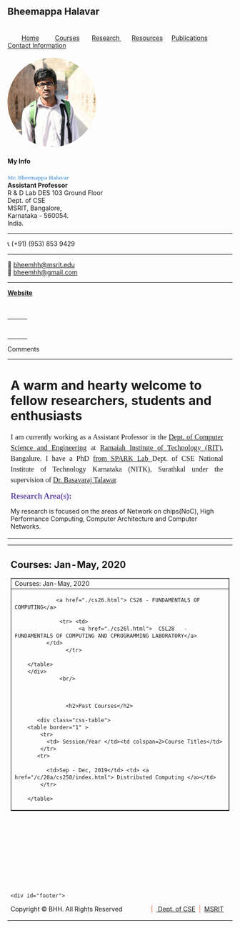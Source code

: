<!DOCTYPE html PUBLIC "-//W3C//DTD XHTML 1.0 Transitional//EN" "http://www.w3.org/TR/xhtml1/DTD/xhtml1-transitional.dtd">
<html xmlns="http://www.w3.org/1999/xhtml">
<head>
<title>SPARK LAB</title>
<meta http-equiv="Content-Type" content="text/html; charset=utf-8" />
<link rel="stylesheet" type="text/css" href="css/style.css"/>
</head>
<body>
<div id="container">

 <div id="header"><h2> <b><font color=#dc143c size=6px></font></b><b><font color=#dc143c size=6px ></font></b>Bheemappa Halavar</font></h2> <br>
</a>
</div>
  <div id="menu">  &nbsp; &nbsp;  &nbsp; &nbsp;   <a href="https://bhhmsrit.github.io/foc">  Home</a> &nbsp; &nbsp;  &nbsp; &nbsp; <a href="Courses.html">Courses</a> &nbsp; &nbsp;  &nbsp; <a href="alumni.html">    Research
</a> &nbsp; &nbsp;   &nbsp; <a href="research.html">Resources</a> &nbsp; &nbsp; <a href="publication.html">Publications</a> &nbsp; &nbsp;  &nbsp;  <a href="lab.html">Contact Information</a>  </div>

  <div id="sidebar">
    <div xmlns="http://www.w3.org/1999/xhtml" id="COMP_6032216321055268" class="sites-embed" role="complementary"><h4 class="sites-embed-title"></h4>
    <div class="sites-embed-content sites-embed-content-sidebar-textbox">
      <div dir="ltr">
        <div style="border-radius: 50%"><a href="unnamed.jpg" imageanchor="1"><img style="border-radius: 50%" border="0" height="200" src="unnamed.jpg" /></a>
        </div>
      </div>
    </div>
<div xmlns="http://www.w3.org/1999/xhtml" id="COMP_8865835432912198" class="sites-embed" role="complementary"><h4 class="sites-embed-title">My Info</h4><div class="sites-embed-content sites-embed-content-sidebar-textbox"><div dir="ltr"><div><span style="font-family:georgia,serif"><span style="color:rgb(111,168,220)"><font size="2"><b>Mr. Bheemappa Halavar</b></font></span></span></div>
<div><b>Assistant Professor</b></div>
<div></div>
<div>
	R & D Lab DES 103
	Ground Floor 
</div>
<div>Dept. of CSE </div>
<div>MSRIT, Bangalore, <br /></div><div>Karnataka - 560054.</div>
<div>India.</div>
<div><hr /></div>
<div>&#x1f4de;  (+91) (953) 853 9429</div><div><hr /></div>
<div>
</div>
<div>&#x1f4e7; <a href="mailto:bheemhh@msrit.edu">bheemhh@msrit.edu</a></div>
<div>&#x1f4e7; <a href="mailto:bheemhh@gmail.com">bheemhh@gmail.com</a></div>
<div><hr />
</div>
<div><a href="https://bhhmsrit.github.io/bhh" rel="nofollow"><b>Website</b></a><br />
</div></div></div></div>
<div xmlns="http://www.w3.org/1999/xhtml" id="COMP_013710544702372207" class="sites-embed" role="complementary"><h4 class="sites-embed-title"></h4><div class="sites-embed-content sites-embed-content-sidebar-textbox"><div dir="ltr">
 
<br /></div></div></div>
<div xmlns="http://www.w3.org/1999/xhtml" id="COMP_584247004907904" class="sites-sidebar-plusone-wrapper"><div class="g-plusone" data-count="true" data-size="standard" data-source="google:sites"></div></div>
</td>
<td id="sites-canvas-wrapper">
<div id="sites-canvas" role="main">
<div id="goog-ws-editor-toolbar-container"> </div>
<div xmlns="http://www.w3.org/1999/xhtml" id="title-crumbs" style="">
</div>

<div id="sites-canvas-main" class="sites-canvas-main">
<div id="sites-canvas-main-content">
<table xmlns="http://www.w3.org/1999/xhtml" cellspacing="0" class="sites-layout-name-one-column sites-layout-hbox"><tbody><tr><td class="sites-layout-tile sites-tile-name-content-1"><div dir="ltr"><div style="display:inline;float:left;margin:5px 10px 0px 0px">
</div>
<div style="display:inline;margin:5px 10px 0px 0px;float:left">
<div style="display:block;text-align:left">
<div style="display:block;text-align:left"></div>
</div>
</div>
<div style="text-align:left;display:inline;margin:5px 0px 0px 10px;float:left"></div>
<div><font color="#38761d" face="georgia, serif"><b><font size="3"><font size="4"><span style="color:rgb(246,178,107)"><br />
</span></font></font></b></font></div>
<div><br />
</div>

</div></span></a></b></div></div></td></tr></tbody></table>
</div> 
</div> 
<div id="sites-canvas-bottom-panel">
<div xmlns="http://www.w3.org/1999/xhtml" id="COMP_page-subpages"> </div>
<div id="sites-attachments-container">
</div>
<a xmlns="http://www.w3.org/1999/xhtml" name="page-comments"></a>
<div xmlns="http://www.w3.org/1999/xhtml" id="COMP_page-comments"><div class="sites-comment-docos-wrapper"><div class="sites-comment-docos"><div class="sites-comment-docos-background"></div><div class="sites-comment-docos-header"><div class="sites-comment-docos-header-title">Comments</div></div><div id="sites-comment-docos-pane" class="sites-comment-docos-pane"></div></div></div></div>
</div>
</div> 
</td> 
</tr>
</table> 
</div> 
</div> 

<div id="sites-chrome-adminfooter-container">
<div id="gp">
<table >
<tr>
<td>
<p align="top"><h1> A warm and hearty welcome to fellow researchers, students and enthusiasts</h1> </p>
<p align="justify">  <span style="line-height:1.5"><font face="georgia, serif" size="3">I am currently working as a Assistant Professor in the <a href="http://www.msrit.edu/department/faculty.html?dept=cse.html#start" > Dept. of  Computer Science and Engineering</a> at <a href="http://www.msrit.edu/department/faculty.html?dept=cse.html#start" >Ramaiah Institute of Technology (RIT)</a>, Bangalure. I have a PhD  <a href="https://cse.nitk.ac.in/researchscholars/bheemappa-h-halavar"> <a href="https://spark.nitk.ac.in/"> from SPARK Lab <a> Dept. of CSE National Institute of Technology Karnataka (NITK), Surathkal under the supervision of <font color="#6fa8dc"><a href="https://bt.nitk.ac.in/index.html" rel="nofollow">Dr. Basavaraj Talawar</a>. </font><span> </span></font></font></span>
<div><font face="georgia, serif"><b><span style="background-color:rgb(255,255,255)"><font color="#674ea7" size="4">Research Area(s):</font></span><br />
</b></font></div>

 My research is focused on the areas of Network on chips(NoC), High Performance Computing, Computer Architecture and Computer Networks.</P>

</td>
<td>
  


 

</td>
</tr>
</table>
</div>
<div id="contt">


<table cellspacing="10">
<tr>
<td  colspan=2>
    <h2>Courses: Jan-May, 2020 </h2>
             <div class="css-table">    <table border="1" >
                 	  <tr> <td>Courses: Jan-May, 2020 </td></tr><tr> <td> 

                 <a href="./cs26.html"> CS26 - FUNDAMENTALS OF COMPUTING</a> 
                  
                  <tr> <td> 
                        <a href="./cs26l.html">  CSL28 	 - FUNDAMENTALS OF COMPUTING AND CPROGRAMMING LABORATORY</a> 
              </td>
                    </tr> 

        </table>
        </div>
                  <br/>

<br/>


                    <h2>Past Courses</h2>

           <div class="css-table">
        <table border="1" >
            <tr>
              <td> Session/Year </td><td colspan=2>Course Titles</td>
            </tr>
           <tr>
        
              <td>Sep - Dec, 2019</td> <td> <a href="/c/20a/cs250/index.html"> Distributed Computing </a></td>
            </tr> 

        </table>
<!--
             <p align="justify" > As Moore's law continues to prevail, more cores and components have been crammed onto a single die. The surge in on-chip communication has lead to a structured hardware communication framework - the Network-on-Chip. Our group focusses on various issues in this challenging and exciting area.</p>
</td>
</tr>
<tr cellspacing="10">
<td> <a href="learn.html"><img width="150" height="150"  src="images/learn.jpg" style="float:left"></a></td>
<td>  <p> <b>Machine Learning based Performance and Power prediction of NoCs  </b> </p> 
<p align="justify">
Performance accurate software simulators are generally too slow for interactive use. We are building a machine learning framework that uses existing results of the simulators (Booksim 2.0 and Orion) and predicts the overall performance and power of the NoC.</p>
 </td> </tr>
<tr cellspacing="10">
<td><a href="3D.html"><img width="150" height="150" src=images/3D.jpg style="float:left"></a></td>
<td>  <p> <b>Design of an Efficient 3D-NoC Architecture for Modern Processors </b> </p> 
<p align="justify"> NoCs on 3D ICs technology provides an opportunity to better the on chip communication delay, energy and area parameters compared to the 2D-NoCs. We are extending the existing simulators to support 3D-NoC topologies.</p>
 </td> 
</tr> 
<tr cellspacing="10">
<td><a href="fpga.html"><img width="150" height="150" src=images/FPGA.png style="float:left"></a></td>
<td>  <p> <b>On-Chip Network simulation acceleration using FPGA  </b> </p>
<p align="justify" > Large scale design space exploration of NoCs can be very time-intensive. To address this issue we propose hardware based acceleration using FPGA to speed up the NoC simulation. Fast and accurate simulators provide a vehicle for the rapid exploration of microprocessor designs. FPGAs are made up of thousands of small interconnected lookup tables that can be used to iterate easily in an incremental design debug cycle similar to software development life cycle. </p>
 </td> 
</tr> 
<tr>
<td  colspan=2>
<h1>Research Funding</h1>
<ul>
<li>Project Title: Design of a Modular, FPGA Accelerated, Chip Multiprocessor Architecture Simulator. Source: DST-SERB Young Scientist Fellowship. 2016 - 2018.</li>
</ul> 

--></td>
</tr>
</table>
</div>
<br>

<br>

<br>

<br>

<br>

<br>

<br>

<br>

<br>

    <div id="footer">
<left>Copyright © BHH. All Rights Reserved </left> &nbsp; &nbsp; &nbsp; &nbsp; &nbsp; &nbsp; &nbsp;
 <right>   &nbsp; <font color=tomato>|</font> &nbsp;<a href="http://www.msrit.edu/department/cse.html"> Dept. of CSE</a> &nbsp;<font color=tomato>|</font> &nbsp;<a href=http://www.MSRIT.edu>MSRIT </a> </right> </div>
</body>
</html>

